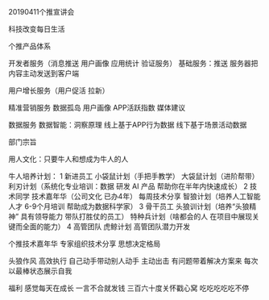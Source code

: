 20190411个推宣讲会

科技改变每日生活

个推产品体系

开发者服务（消息推送 用户画像 应用统计 验证服务）
基础服务：推送 服务器把内容主动发送到客户端

用户增长服务（用户促活 拉新）

精准营销服务
数据孤岛 用户画像 APP活跃指数 媒体建议

数据服务
数据智能：洞察原理 线上基于APP行为数据 线下基于场景活动数据

部门宗旨

用人文化：只要牛人和想成为牛人的人

牛人培养计划：
1 新进员工 小袋鼠计划（手把手教学） 大袋鼠计划（进阶帮带） 利刃计划（系统化专业培训：数据 研发 AI 产品 帮助你在半年内快速成长）
2 技术同学 技术嘉年华（公司文化 已办4年） 每周技术分享 智狼计划（培养人工智能人才 6-9个月培训 帮助成为数据科学家）
3 骨干员工 头狼训计划（培养“头狼精神” 具有领导能力 带队打胜仗的员工） 特种兵计划（啥都会的人 在项目中展现关键而全面的能力）
4 高管团队 虎鲸计划 高管团队潜力开发

个推技术嘉年华
专家组织技术分享 思想决定格局

头狼作风
高效执行
自己动手带动别人动手
主动出击
有问题带着解决方案来
每次以最棒状态展示自我

福利
感觉每天在成长 一言不合就发钱 三百六十度关怀戳心窝 吃吃吃吃吃不停







